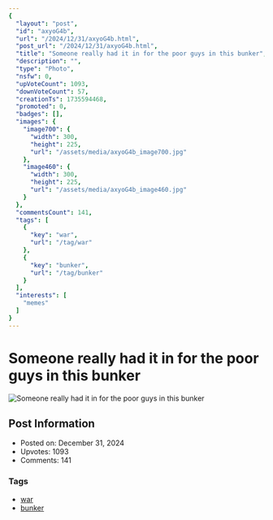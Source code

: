 ```yaml
---
{
  "layout": "post",
  "id": "axyoG4b",
  "url": "/2024/12/31/axyoG4b.html",
  "post_url": "/2024/12/31/axyoG4b.html",
  "title": "Someone really had it in for the poor guys in this bunker",
  "description": "",
  "type": "Photo",
  "nsfw": 0,
  "upVoteCount": 1093,
  "downVoteCount": 57,
  "creationTs": 1735594468,
  "promoted": 0,
  "badges": [],
  "images": {
    "image700": {
      "width": 300,
      "height": 225,
      "url": "/assets/media/axyoG4b_image700.jpg"
    },
    "image460": {
      "width": 300,
      "height": 225,
      "url": "/assets/media/axyoG4b_image460.jpg"
    }
  },
  "commentsCount": 141,
  "tags": [
    {
      "key": "war",
      "url": "/tag/war"
    },
    {
      "key": "bunker",
      "url": "/tag/bunker"
    }
  ],
  "interests": [
    "memes"
  ]
}
---
```


# Someone really had it in for the poor guys in this bunker

![Someone really had it in for the poor guys in this bunker](/assets/media/axyoG4b_image700.jpg)

## Post Information

- Posted on: December 31, 2024
- Upvotes: 1093
- Comments: 141

### Tags

- [war](/tag/war)
- [bunker](/tag/bunker)
